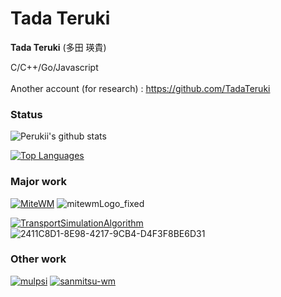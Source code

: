 # Tada Teruki

**Tada Teruki** (多田 瑛貴) 

C/C++/Go/Javascript <br>
<br>
Another account (for research) : https://github.com/TadaTeruki<br>

### Status

![Perukii's github stats](https://github-readme-stats.vercel.app/api?username=Perukii&show_icons=true&theme=radical)

[![Top Languages](https://github-readme-stats.vercel.app/api/top-langs/?username=Perukii&hide=html,shell,makefile)](https://github.com/anuraghazra/github-readme-stats)

### Major work

[![MiteWM](https://github-readme-stats.vercel.app/api/pin/?username=Perukii&repo=MiteWM)](https://github.com/Perukii/MiteWM)
![mitewmLogo_fixed](https://user-images.githubusercontent.com/57752033/89993531-d21aec00-dcc1-11ea-9c34-277f7a109c75.png)

[![TransportSimulationAlgorithm](https://github-readme-stats.vercel.app/api/pin/?username=Perukii&repo=TransportSimulationAlgorithm)](https://github.com/Perukii/TransportSimulationAlgorithm)
![2411C8D1-8E98-4217-9CB4-D4F3F8BE6D31](https://user-images.githubusercontent.com/57752033/131592734-6b56d163-4a67-46cf-8716-4abede77963f.png)


### Other work

[![mulpsi](https://github-readme-stats.vercel.app/api/pin/?username=TadaTeruki&repo=mulpsi)](https://github.com/TadaTeruki/mulpsi)
[![sanmitsu-wm](https://github-readme-stats.vercel.app/api/pin/?username=Perukii&repo=sanmitsu-wm)](https://github.com/Perukii/sanmitsu-wm)
